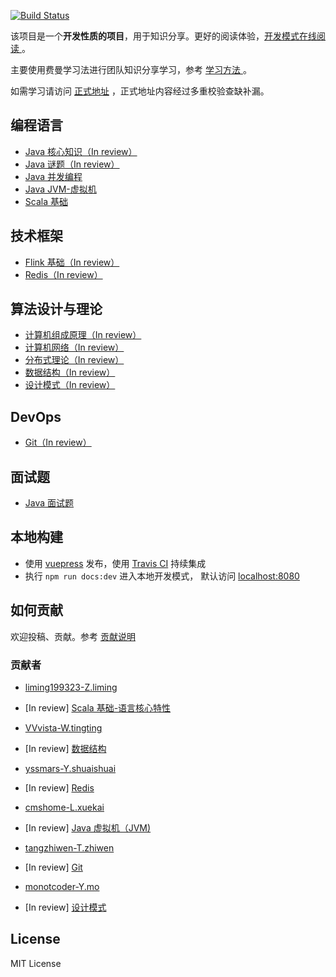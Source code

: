 [![Build Status](https://travis-ci.org/GourdErwa/review-notes-dev.svg?branch=master)](https://travis-ci.org/GourdErwa/review-notes-dev)

该项目是一个**开发性质的项目**，用于知识分享。更好的阅读体验，[开发模式在线阅读 ](http://dev.review-notes.top/)。  

主要使用费曼学习法进行团队知识分享学习，参考 [学习方法 ](/about/学习方法.md)。 

如需学习请访问 [正式地址](http://review-notes.top/) ，正式地址内容经过多重校验查缺补漏。

## 编程语言
* [Java 核心知识（In review） ](/language/java-core/)
* [Java 谜题（In review）](/language/java-puzzle/)
* [Java 并发编程](/language/java-concurrency/)
* [Java JVM-虚拟机](/language/java-jvm/)
* [Scala 基础](/language/scala-basis/)

## 技术框架
* [Flink 基础（In review） ](/framework/flink-basis/)
* [Redis（In review） ](/framework/redis/)

## 算法设计与理论
* [计算机组成原理（In review） ](/algorithm/computer-theory/)
* [计算机网络（In review） ](/algorithm/network/)
* [分布式理论（In review） ](/algorithm/distributed-theory/)
* [数据结构（In review） ](/algorithm/data-structures/)
* [设计模式（In review） ](/algorithm/design-patterns/)

## DevOps
* [Git（In review） ](/devops/git/)

## 面试题
* [Java 面试题](/interview/java/)

## 本地构建
- 使用 [vuepress](https://vuepress.vuejs.org/) 发布，使用 [Travis CI](https://travis-ci.org/GourdErwa/review-notes-dev) 持续集成
- 执行 `npm run docs:dev` 进入本地开发模式， 默认访问 [localhost:8080](http://localhost:8080/ )

## 如何贡献
欢迎投稿、贡献。参考 [贡献说明 ](/about/贡献说明.md)

### 贡献者
- [liming199323-Z.liming](https://github.com/liming199323)
* [In review]   [Scala 基础-语言核心特性 ](/language/scala-basis/)
- [VVvista-W.tingting](https://github.com/VVvista) 
* [In review]   [数据结构 ](/algorithm/data-structures/)
- [yssmars-Y.shuaishuai](https://github.com/yssmars) 
* [In review]   [Redis ](/framework/redis/)
- [cmshome-L.xuekai](https://github.com/cmshome) 
* [In review]   [Java 虚拟机（JVM) ](/language/java-jvm/) 
- [tangzhiwen-T.zhiwen](https://github.com/tangzhiwen) 
* [In review]   [Git ](/devops/git/)
- [monotcoder-Y.mo](https://github.com/monotcoder)   
* [In review]   [设计模式 ](/algorithm/design-patterns/) 
## License
MIT License


